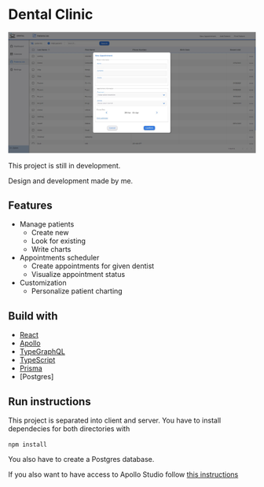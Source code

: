 # Dental Clinic

![](dentalclinic.jpg)

This project is still in development.

Design and development made by me. 

## Features
- Manage patients
  - Create new 
  - Look for existing
  - Write charts 
- Appointments scheduler
  - Create appointments for given dentist
  - Visualize appointment status
- Customization
  - Personalize patient charting

## Build with

- [React](https://reactjs.org/)
- [Apollo](https://www.apollographql.com/)
- [TypeGraphQL](https://typegraphql.com/)
- [TypeScript](https://www.typescriptlang.org/)
- [Prisma](https://www.prisma.io/)
- [Postgres]

## Run instructions

This project is separated into client and server. You have to install dependecies for both directories with

`npm install`

You also have to create a Postgres database.

If you also want to have access to Apollo Studio follow [this instructions](https://www.apollographql.com/docs/studio/getting-started/)
